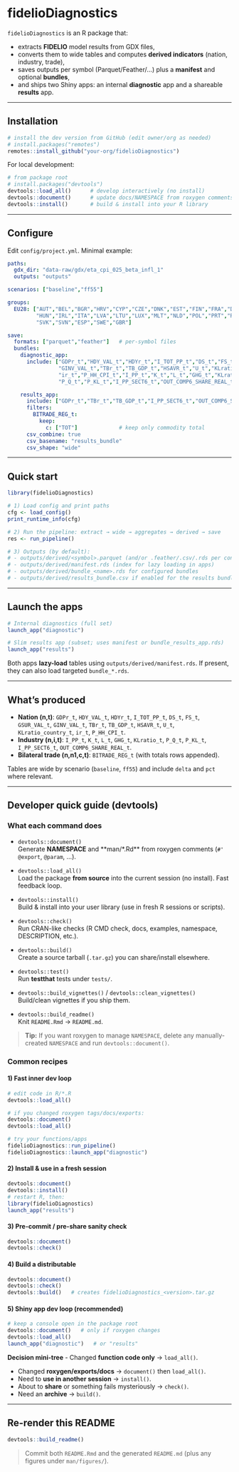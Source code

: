 
<!-- README.md is generated from README.Rmd. Please edit that file -->

# fidelioDiagnostics

`fidelioDiagnostics` is an R package that:

- extracts **FIDELIO** model results from GDX files,
- converts them to wide tables and computes **derived indicators**
  (nation, industry, trade),
- saves outputs per symbol (Parquet/Feather/…) plus a **manifest** and
  optional **bundles**,
- and ships two Shiny apps: an internal **diagnostic** app and a
  shareable **results** app.

------------------------------------------------------------------------

## Installation

``` r
# install the dev version from GitHub (edit owner/org as needed)
# install.packages("remotes")
remotes::install_github("your-org/fidelioDiagnostics")
```

For local development:

``` r
# from package root
# install.packages("devtools")
devtools::load_all()      # develop interactively (no install)
devtools::document()      # update docs/NAMESPACE from roxygen comments
devtools::install()       # build & install into your R library
```

------------------------------------------------------------------------

## Configure

Edit `config/project.yml`. Minimal example:

``` yaml
paths:
  gdx_dir: "data-raw/gdx/eta_cpi_025_beta_infl_1"
  outputs: "outputs"

scenarios: ["baseline","ff55"]

groups:
  EU28: ["AUT","BEL","BGR","HRV","CYP","CZE","DNK","EST","FIN","FRA","DEU","GRC",
         "HUN","IRL","ITA","LVA","LTU","LUX","MLT","NLD","POL","PRT","ROU",
         "SVK","SVN","ESP","SWE","GBR"]

save:
  formats: ["parquet","feather"]   # per-symbol files
  bundles:
    diagnostic_app:
      include: ["GDPr_t","HDY_VAL_t","HDYr_t","I_TOT_PP_t","DS_t","FS_t","GSUR_VAL_t",
                "GINV_VAL_t","TBr_t","TB_GDP_t","HSAVR_t","U_t","KLratio_country_t",
                "ir_t","P_HH_CPI_t","I_PP_t","K_t","L_t","GHG_t","KLratio_t",
                "P_Q_t","P_KL_t","I_PP_SECT6_t","OUT_COMP6_SHARE_REAL_t","BITRADE_REG_t"]

    results_app:
      include: ["GDPr_t","TBr_t","TB_GDP_t","I_PP_SECT6_t","OUT_COMP6_SHARE_REAL_t","BITRADE_REG_t"]
      filters:
        BITRADE_REG_t:
          keep:
            c: ["TOT"]             # keep only commodity total
      csv_combine: true
      csv_basename: "results_bundle"
      csv_shape: "wide"
```

------------------------------------------------------------------------

## Quick start

``` r
library(fidelioDiagnostics)

# 1) Load config and print paths
cfg <- load_config()
print_runtime_info(cfg)

# 2) Run the pipeline: extract → wide → aggregates → derived → save
res <- run_pipeline()

# 3) Outputs (by default):
# - outputs/derived/<symbol>.parquet (and/or .feather/.csv/.rds per config)
# - outputs/derived/manifest.rds (index for lazy loading in apps)
# - outputs/derived/bundle_<name>.rds for configured bundles
# - outputs/derived/results_bundle.csv if enabled for the results bundle
```

------------------------------------------------------------------------

## Launch the apps

``` r
# Internal diagnostics (full set)
launch_app("diagnostic")

# Slim results app (subset; uses manifest or bundle_results_app.rds)
launch_app("results")
```

Both apps **lazy-load** tables using `outputs/derived/manifest.rds`. If
present, they can also load targeted `bundle_*.rds`.

------------------------------------------------------------------------

## What’s produced

- **Nation (n,t)**: `GDPr_t`, `HDY_VAL_t`, `HDYr_t`, `I_TOT_PP_t`,
  `DS_t`, `FS_t`, `GSUR_VAL_t`, `GINV_VAL_t`, `TBr_t`, `TB_GDP_t`,
  `HSAVR_t`, `U_t`, `KLratio_country_t`, `ir_t`, `P_HH_CPI_t`.
- **Industry (n,i,t)**: `I_PP_t`, `K_t`, `L_t`, `GHG_t`, `KLratio_t`,
  `P_Q_t`, `P_KL_t`, `I_PP_SECT6_t`, `OUT_COMP6_SHARE_REAL_t`.
- **Bilateral trade (n,n1,c,t)**: `BITRADE_REG_t` (with totals rows
  appended).

Tables are wide by scenario (`baseline`, `ff55`) and include `delta` and
`pct` where relevant.

------------------------------------------------------------------------

## Developer quick guide (devtools)

### What each command does

- `devtools::document()`  
  Generate **NAMESPACE** and \*\*man/\*.Rd\*\* from roxygen comments
  (`#' @export`, `@param`, …).

- `devtools::load_all()`  
  Load the package **from source** into the current session (no
  install). Fast feedback loop.

- `devtools::install()`  
  Build & install into your user library (use in fresh R sessions or
  scripts).

- `devtools::check()`  
  Run CRAN-like checks (R CMD check, docs, examples, namespace,
  DESCRIPTION, etc.).

- `devtools::build()`  
  Create a source tarball (`.tar.gz`) you can share/install elsewhere.

- `devtools::test()`  
  Run **testthat** tests under `tests/`.

- `devtools::build_vignettes()` / `devtools::clean_vignettes()`  
  Build/clean vignettes if you ship them.

- `devtools::build_readme()`  
  Knit `README.Rmd` → `README.md`.

> **Tip:** If you want roxygen to manage `NAMESPACE`, delete any
> manually-created `NAMESPACE` and run `devtools::document()`.

### Common recipes

#### 1) Fast inner dev loop

``` r
# edit code in R/*.R
devtools::load_all()

# if you changed roxygen tags/docs/exports:
devtools::document()
devtools::load_all()

# try your functions/apps
fidelioDiagnostics::run_pipeline()
fidelioDiagnostics::launch_app("diagnostic")
```

#### 2) Install & use in a fresh session

``` r
devtools::document()
devtools::install()
# restart R, then:
library(fidelioDiagnostics)
launch_app("results")
```

#### 3) Pre-commit / pre-share sanity check

``` r
devtools::document()
devtools::check()
```

#### 4) Build a distributable

``` r
devtools::document()
devtools::check()
devtools::build()   # creates fidelioDiagnostics_<version>.tar.gz
```

#### 5) Shiny app dev loop (recommended)

``` r
# keep a console open in the package root
devtools::document()   # only if roxygen changes
devtools::load_all()
launch_app("diagnostic")   # or "results"
```

**Decision mini-tree** - Changed **function code only** →
`load_all()`.  
- Changed **roxygen/exports/docs** → `document()` then `load_all()`.  
- Need to **use in another session** → `install()`.  
- About to **share** or something fails mysteriously → `check()`.  
- Need an **archive** → `build()`.

------------------------------------------------------------------------

## Re-render this README

``` r
devtools::build_readme()
```

> Commit both `README.Rmd` and the generated `README.md` (plus any
> figures under `man/figures/`).
